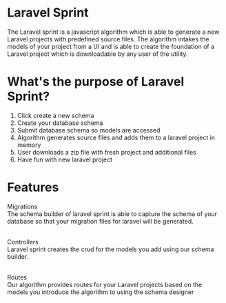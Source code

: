 # Laravel Sprint
The Laravel sprint is a javascript algorithm which is able to generate a new Laravel projects with predefined source files. The algorithm intakes the models of your project from a UI and is able to create the foundation of a Laravel project which is downloadable by any user of the utility.

# What's the purpose of Laravel Sprint?
1. Click create a new schema
2. Create your database schema
3. Submit database schema so models are accessed
4. Algorithm generates source files and adds them to a laravel project in memory
5. User downloads a zip file with fresh project and additional files
6. Have fun with new laravel project

# Features
Migrations</br>
The schema builder of laravel sprint is able to capture the schema of your database so that your migration files for laravel will be generated.</br></br>

Controllers</br>
Laravel sprint creates the crud for the models you add using our schema builder.</br></br>

Routes</br>
Our algorithm provides routes for your Laravel projects based on the models you introduce the algorithm to using the schema designer</br></br>

